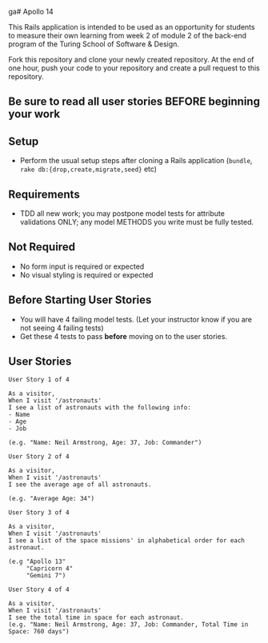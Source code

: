 ga# Apollo 14

This Rails application is intended to be used as an opportunity for students to measure their own learning from week 2 of module 2 of the back-end program of the Turing School of Software & Design.

Fork this repository and clone your newly created repository. At the end of one hour, push your code to your repository and create a pull request to this repository.

## Be sure to read all user stories BEFORE beginning your work

## Setup

- Perform the usual setup steps after cloning a Rails application (`bundle`, `rake db:{drop,create,migrate,seed}` etc)

## Requirements

- TDD all new work; you may postpone model tests for attribute validations ONLY; any model METHODS you write must be fully tested.

## Not Required

- No form input is required or expected
- No visual styling is required or expected

## Before Starting User Stories

- You will have 4 failing model tests. (Let your instructor know if you are not seeing 4 failing tests)
- Get these 4 tests to pass **before** moving on to the user stories.

## User Stories

```
User Story 1 of 4

As a visitor,
When I visit '/astronauts'
I see a list of astronauts with the following info:
- Name
- Age
- Job

(e.g. "Name: Neil Armstrong, Age: 37, Job: Commander")
```

```
User Story 2 of 4

As a visitor,
When I visit '/astronauts'
I see the average age of all astronauts.

(e.g. "Average Age: 34")
```

```
User Story 3 of 4

As a visitor,
When I visit '/astronauts'
I see a list of the space missions' in alphabetical order for each astronaut.

(e.g "Apollo 13"
     "Capricorn 4"
     "Gemini 7")
```

```
User Story 4 of 4

As a visitor,
When I visit '/astronauts'
I see the total time in space for each astronaut.
(e.g. "Name: Neil Armstrong, Age: 37, Job: Commander, Total Time in Space: 760 days")
```
